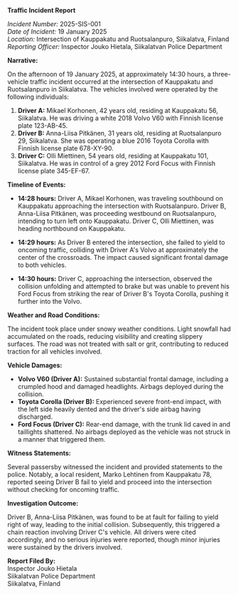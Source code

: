 **Traffic Incident Report**

*Incident Number:* 2025-SIS-001  
*Date of Incident:* 19 January 2025  
*Location:* Intersection of Kauppakatu and Ruotsalanpuro, Siikalatva, Finland  
*Reporting Officer:* Inspector Jouko Hietala, Siikalatvan Police Department  

**Narrative:**

On the afternoon of 19 January 2025, at approximately 14:30 hours, a three-vehicle traffic incident occurred at the intersection of Kauppakatu and Ruotsalanpuro in Siikalatva. The vehicles involved were operated by the following individuals:

1. **Driver A:** Mikael Korhonen, 42 years old, residing at Kauppakatu 56, Siikalatva. He was driving a white 2018 Volvo V60 with Finnish license plate 123-AB-45.
2. **Driver B:** Anna-Liisa Pitkänen, 31 years old, residing at Ruotsalanpuro 29, Siikalatva. She was operating a blue 2016 Toyota Corolla with Finnish license plate 678-XY-90.
3. **Driver C:** Olli Miettinen, 54 years old, residing at Kauppakatu 101, Siikalatva. He was in control of a grey 2012 Ford Focus with Finnish license plate 345-EF-67.

**Timeline of Events:**

- **14:28 hours:** Driver A, Mikael Korhonen, was traveling southbound on Kauppakatu approaching the intersection with Ruotsalanpuro. Driver B, Anna-Liisa Pitkänen, was proceeding westbound on Ruotsalanpuro, intending to turn left onto Kauppakatu. Driver C, Olli Miettinen, was heading northbound on Kauppakatu.

- **14:29 hours:** As Driver B entered the intersection, she failed to yield to oncoming traffic, colliding with Driver A's Volvo at approximately the center of the crossroads. The impact caused significant frontal damage to both vehicles.

- **14:30 hours:** Driver C, approaching the intersection, observed the collision unfolding and attempted to brake but was unable to prevent his Ford Focus from striking the rear of Driver B's Toyota Corolla, pushing it further into the Volvo.

**Weather and Road Conditions:**

The incident took place under snowy weather conditions. Light snowfall had accumulated on the roads, reducing visibility and creating slippery surfaces. The road was not treated with salt or grit, contributing to reduced traction for all vehicles involved.

**Vehicle Damages:**

- **Volvo V60 (Driver A):** Sustained substantial frontal damage, including a crumpled hood and damaged headlights. Airbags deployed during the collision.
- **Toyota Corolla (Driver B):** Experienced severe front-end impact, with the left side heavily dented and the driver's side airbag having discharged.
- **Ford Focus (Driver C):** Rear-end damage, with the trunk lid caved in and taillights shattered. No airbags deployed as the vehicle was not struck in a manner that triggered them.

**Witness Statements:**

Several passersby witnessed the incident and provided statements to the police. Notably, a local resident, Marko Lehtinen from Kauppakatu 78, reported seeing Driver B fail to yield and proceed into the intersection without checking for oncoming traffic.

**Investigation Outcome:**

Driver B, Anna-Liisa Pitkänen, was found to be at fault for failing to yield right of way, leading to the initial collision. Subsequently, this triggered a chain reaction involving Driver C's vehicle. All drivers were cited accordingly, and no serious injuries were reported, though minor injuries were sustained by the drivers involved.

**Report Filed By:**  
Inspector Jouko Hietala  
Siikalatvan Police Department  
Siikalatva, Finland